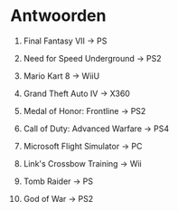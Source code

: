 # Antwoorden

1. Final Fantasy VII -> PS
   
2. Need for Speed Underground -> PS2
   
3. Mario Kart 8 -> WiiU
   
4. Grand Theft Auto IV -> X360
   
5. Medal of Honor: Frontline -> PS2
   
6. Call of Duty: Advanced Warfare -> PS4
   
7. Microsoft Flight Simulator -> PC
   
8. Link's Crossbow Training -> Wii
   
9.  Tomb Raider -> PS
    
10. God of War -> PS2